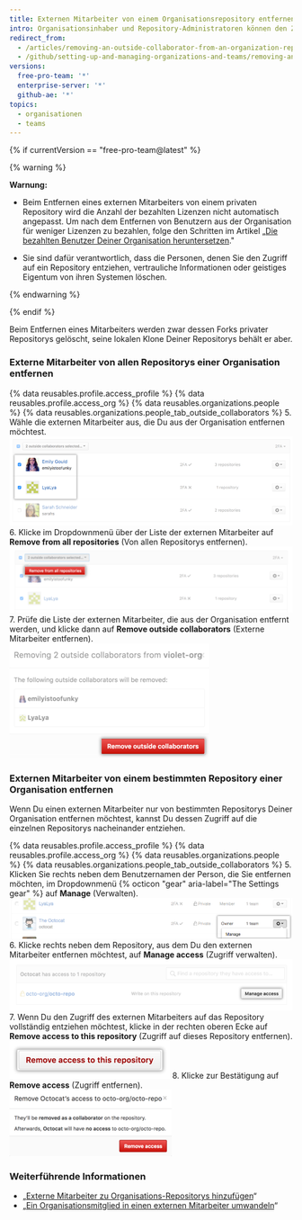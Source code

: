 ```yaml
---
title: Externen Mitarbeiter von einem Organisationsrepository entfernen
intro: Organisationsinhaber und Repository-Administratoren können den Zugriff eines externen Mitarbeiters auf ein Repository entfernen.
redirect_from:
  - /articles/removing-an-outside-collaborator-from-an-organization-repository
  - /github/setting-up-and-managing-organizations-and-teams/removing-an-outside-collaborator-from-an-organization-repository
versions:
  free-pro-team: '*'
  enterprise-server: '*'
  github-ae: '*'
topics:
  - organisationen
  - teams
---
```

{% if currentVersion == "free-pro-team@latest" %}

{% warning %}

**Warnung:**
- Beim Entfernen eines externen Mitarbeiters von einem privaten Repository wird die Anzahl der bezahlten Lizenzen nicht automatisch angepasst. Um nach dem Entfernen von Benutzern aus der Organisation für weniger Lizenzen zu bezahlen, folge den Schritten im Artikel „[Die bezahlten Benutzer Deiner Organisation heruntersetzen](/articles/downgrading-your-organization-s-paid-seats)."

- Sie sind dafür verantwortlich, dass die Personen, denen Sie den Zugriff auf ein Repository entziehen, vertrauliche Informationen oder geistiges Eigentum von ihren Systemen löschen.

{% endwarning %}

{% endif %}

Beim Entfernen eines Mitarbeiters werden zwar dessen Forks privater Repositorys gelöscht, seine lokalen Klone Deiner Repositorys behält er aber.

### Externe Mitarbeiter von allen Repositorys einer Organisation entfernen

{% data reusables.profile.access_profile %}
{% data reusables.profile.access_org %}
{% data reusables.organizations.people %}
{% data reusables.organizations.people_tab_outside_collaborators %}
5. Wähle die externen Mitarbeiter aus, die Du aus der Organisation entfernen möchtest. ![Liste der externen Mitarbeiter mit zwei ausgewählten Mitarbeitern](/assets/images/help/teams/list-of-outside-collaborators-selected-bulk.png)
6. Klicke im Dropdownmenü über der Liste der externen Mitarbeiter auf **Remove from all repositories** (Von allen Repositorys entfernen). ![Dropdownmenü mit Option zum Entfernen externer Mitarbeiter ](/assets/images/help/teams/user-bulk-management-options-for-outside-collaborators.png)
7. Prüfe die Liste der externen Mitarbeiter, die aus der Organisation entfernt werden, und klicke dann auf **Remove outside collaborators** (Externe Mitarbeiter entfernen). ![Liste der externen Mitarbeiter, die entfernt werden, und Schaltfläche „Remove outside collaborators“ (Externe Mitarbeiter entfernen)](/assets/images/help/teams/confirm-remove-outside-collaborators-bulk.png)

### Externen Mitarbeiter von einem bestimmten Repository einer Organisation entfernen

Wenn Du einen externen Mitarbeiter nur von bestimmten Repositorys Deiner Organisation entfernen möchtest, kannst Du dessen Zugriff auf die einzelnen Repositorys nacheinander entziehen.

{% data reusables.profile.access_profile %}
{% data reusables.profile.access_org %}
{% data reusables.organizations.people %}
{% data reusables.organizations.people_tab_outside_collaborators %}
5. Klicken Sie rechts neben dem Benutzernamen der Person, die Sie entfernen möchten, im Dropdownmenü {% octicon "gear" aria-label="The Settings gear" %} auf **Manage** (Verwalten). ![Schaltfläche „Manage access“ (Zugriff verwalten)](/assets/images/help/organizations/member-manage-access.png)
6. Klicke rechts neben dem Repository, aus dem Du den externen Mitarbeiter entfernen möchtest, auf **Manage access** (Zugriff verwalten). ![Auswahl der Schaltfläche „Manage access“ (Zugriff verwalten) neben einem Repository, auf das der externe Mitarbeiter Zugriff hat](/assets/images/help/organizations/second-manage-access-selection-for-collaborator.png)
7. Wenn Du den Zugriff des externen Mitarbeiters auf das Repository vollständig entziehen möchtest, klicke in der rechten oberen Ecke auf **Remove access to this repository** (Zugriff auf dieses Repository entfernen). ![Schaltfläche „Remove access to this repository“ (Zugriff auf dieses Repository entfernen)](/assets/images/help/organizations/remove-access-to-this-repository.png)
8. Klicke zur Bestätigung auf **Remove access** (Zugriff entfernen). ![Bestätigung des Entfernens des externen Mitarbeiters vom Repository](/assets/images/help/teams/confirm-remove-outside-collaborator-from-a-repository.png)

### Weiterführende Informationen

- „[Externe Mitarbeiter zu Organisations-Repositorys hinzufügen](/articles/adding-outside-collaborators-to-repositories-in-your-organization)“
- „[Ein Organisationsmitglied in einen externen Mitarbeiter umwandeln](/articles/converting-an-organization-member-to-an-outside-collaborator)“
